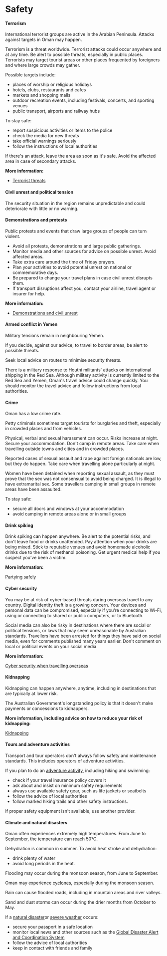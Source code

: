 # Safety

#### Terrorism

International terrorist groups are active in the Arabian Peninsula. Attacks against targets in Oman may happen.

Terrorism is a threat worldwide. Terrorist attacks could occur anywhere and at any time. Be alert to possible threats, especially in public places. Terrorists may target tourist areas or other places frequented by foreigners and where large crowds may gather.

Possible targets include:

* places of worship or religious holidays
* hotels, clubs, restaurants and cafes
* markets and shopping malls
* outdoor recreation events, including festivals, concerts, and sporting venues
* public transport, airports and railway hubs

To stay safe:

* report suspicious activities or items to the police
* check the media for new threats
* take official warnings seriously
* follow the instructions of local authorities

If there's an attack, leave the area as soon as it's safe. Avoid the affected area in case of secondary attacks.

**More information:**

* [Terrorist threats](/before-you-go/safety/terrorism "Terrorism")

#### Civil unrest and political tension

The security situation in the region remains unpredictable and could deteriorate with little or no warning.

#### Demonstrations and protests

Public protests and events that draw large groups of people can turn violent.

* Avoid all protests, demonstrations and large public gatherings.
* Monitor media and other sources for advice on possible unrest. Avoid affected areas.
* Take extra care around the time of Friday prayers.
* Plan your activities to avoid potential unrest on national or commemorative days.
* Be prepared to change your travel plans in case civil unrest disrupts them.
* If transport disruptions affect you, contact your airline, travel agent or insurer for help.

**More information:**

* [Demonstrations and civil unrest](/before-you-go/safety/protests-civil-unrest "Protests and civil unrest")

#### Armed conflict in Yemen

Military tensions remain in neighbouring Yemen.

If you decide, against our advice, to travel to border areas, be alert to possible threats.

Seek local advice on routes to minimise security threats.

There is a military response to Houthi militants' attacks on international shipping in the Red Sea. Although military activity is currently limited to the Red Sea and Yemen, Oman's travel advice could change quickly. You should monitor the travel advice and follow instructions from local authorities.

#### Crime

Oman has a low crime rate.

Petty criminals sometimes target tourists for burglaries and theft, especially in crowded places and from vehicles.

Physical, verbal and sexual harassment can occur. Risks increase at night. Secure your accommodation. Don't camp in remote areas. Take care when travelling outside towns and cities and in crowded places.

Reported cases of sexual assault and rape against foreign nationals are low, but they do happen. Take care when travelling alone particularly at night.

Women have been detained when reporting sexual assault, as they must prove that the sex was not consensual to avoid being charged. It is illegal to have extramarital sex. Some travellers camping in small groups in remote areas have been assaulted.

To stay safe:

* secure all doors and windows at your accommodation
* avoid camping in remote areas alone or in small groups

#### Drink spiking

Drink spiking can happen anywhere. Be alert to the potential risks, and don't leave food or drinks unattended. Pay attention when your drinks are being mixed. Stick to reputable venues and avoid homemade alcoholic drinks due to the risk of methanol poisoning. Get urgent medical help if you suspect you’ve been a victim.

**More information:**

[Partying safely](/before-you-go/safety/partying "Partying safely")

#### Cyber security

You may be at risk of cyber-based threats during overseas travel to any country. Digital identity theft is a growing concern. Your devices and personal data can be compromised, especially if you’re connecting to Wi-Fi, using or connecting to shared or public computers, or to Bluetooth.

Social media can also be risky in destinations where there are social or political tensions, or laws that may seem unreasonable by Australian standards. Travellers have been arrested for things they have said on social media, even for comments published many years earlier. Don't comment on local or political events on your social media.

**More information:**

[Cyber security when travelling overseas](https://www.smartraveller.gov.au/before-you-go/staying-safe/cyber-security)

#### Kidnapping

Kidnapping can happen anywhere, anytime, including in destinations that are typically at lower risk.

The Australian Government's longstanding policy is that it doesn't make payments or concessions to kidnappers.

**More information, including advice on how to reduce your risk of kidnapping:**

[Kidnapping](https://www.smartraveller.gov.au/before-you-go/safety/kidnapping)

#### Tours and adventure activities

Transport and tour operators don't always follow safety and maintenance standards. This includes operators of adventure activities.

If you plan to do an [adventure activity,](/before-you-go/activities/adventure "Going overseas for sports and adventure") including hiking and swimming:

* check if your travel insurance policy covers it
* ask about and insist on minimum safety requirements
* always use available safety gear, such as life jackets or seatbelts
* follow the advice of local authorities
* follow marked hiking trails and other safety instructions.

If proper safety equipment isn't available, use another provider.

#### Climate and natural disasters

Oman often experiences extremely high temperatures. From June to September, the temperature can reach 50°C.

Dehydration is common in summer. To avoid heat stroke and dehydration:

* drink plenty of water
* avoid long periods in the heat.

Flooding may occur during the monsoon season, from June to September.

Oman may experience [cyclones](https://www.smartraveller.gov.au/before-you-go/safety/natural-disasters), especially during the monsoon season.

Rain can cause flooded roads, including in mountain areas and river valleys.

Sand and dust storms can occur during the drier months from October to May.

If a [natural disaster](https://www.smartraveller.gov.au/before-you-go/safety/natural-disasters)or [severe weather](https://www.smartraveller.gov.au/before-you-go/safety/severe-weather) occurs:

* secure your passport in a safe location
* monitor local news and other sources such as the [Global Disaster Alert and Coordination System](http://gdacs.org/)
* follow the advice of local authorities
* keep in contact with friends and family
